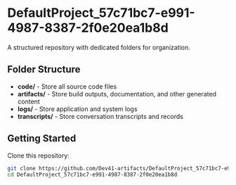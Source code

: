 # DefaultProject_57c71bc7-e991-4987-8387-2f0e20ea1b8d
A structured repository with dedicated folders for organization.

## Folder Structure

- **code/** - Store all source code files
- **artifacts/** - Store build outputs, documentation, and other generated content
- **logs/** - Store application and system logs
- **transcripts/** - Store conversation transcripts and records

## Getting Started

Clone this repository:
```bash
git clone https://github.com/Dev41-artifacts/DefaultProject_57c71bc7-e991-4987-8387-2f0e20ea1b8d
cd DefaultProject_57c71bc7-e991-4987-8387-2f0e20ea1b8d
```
